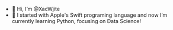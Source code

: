 - 👋 Hi, I’m @XacWjite
- 🌱 I started with Apple's Swift programing language and now I’m currently learning Python, focusing on Data Science!

<!---
XacWjite/XacWjite is a ✨ special ✨ repository because its `README.md` (this file) appears on your GitHub profile.
You can click the Preview link to take a look at your changes.
--->
